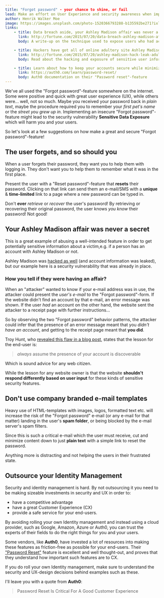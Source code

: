 ```yaml
---
title: "Forgot password" - your chance to shine, or fail
lead: Make an effort on User Experience and security awareness when implementing "Forgot password", and avoid exposing sensitive user information
author: Henrik Walker Moe
image: https://images.unsplash.com/photo-1520366793288-b135592be271?ixlib=rb-0.3.5&ixid=eyJhcHBfaWQiOjEyMDd9&s=128e8f55690aaf42416cd44a84a88cc3&auto=format&fit=crop&w=1950&q=80
links:
    - title: Data breach aside, your Ashley Madison affair was never a secret
      link: http://fortune.com/2015/07/20/data-breach-ashley-madison-affair/
      body: A write-up on the technique used to expose users who had accounts on the Ashley Madison website.

    - title: Hackers have got all of online adultery site Ashley Madison's data
      link: http://fortune.com/2015/07/20/ashley-madison-hack-leak-adultery-online-impact-team/
      body: Read about the hacking and exposure of sensitive user information of Ashley Madison users.

    - title: Learn about how to keep your accounts secure while minimizing customer friction
      link: https://auth0.com/learn/password-reset/
      body: Auth0 documentation on their "Password reset"-feature
---
```


We've all used the "Forgot password"-feature somewhere on the internet. Some were positive and quick with great user experience (UX), while others were... well, not so much. Maybe you received your password back in *plain text*, maybe the procedure required you to remember your *first pet's name* or the *street you grew up in*. Implementing an insecure "Forgot password"-feature might lead to the security vulnerability **Sensitive Data Exposure** which will harm you and your users.

So let's look at a few suggestions on how make a great and secure "Forgot password"-feature!

## The user forgets, and so should you

When a user forgets their password, they want you to help them with logging in. They don't want you to help them to remember what it was in the first place.

Present the user with a "Reset password"-feature that **resets** their password. Clicking on that link can send them an e-mail/SMS with a **unique** & **time-limited** link to a page where a new password can be typed in.

Don't **ever** *retrieve* or *recover* the user's password! By retrieving or recovering their original password, the user knows *you know* their password! Not good!

## Your Ashley Madison affair was never a secret

This is a great example of abusing a well-intended feature in order to get potentially sensitive information about a victim,e.g. if a person has an account with Ashley Madison or not.

Ashley Madison was [hacked as well](http://fortune.com/2015/07/20/ashley-madison-hack-leak-adultery-online-impact-team/) (and account information was leaked), but our example here is a security vulnerability that was already in place.

### How you tell if they were having an affair?

When an "attacker" wanted to know if your e-mail address was in use, the attacker could present the *user's e-mail* to the "Forgot password"-form. If the website didn't find an account by that e-mail, an error message was shown. If the user *had* an account on the other hand, the website sent the attacker to a receipt page with further instructions...

So by observing the two "Forgot password" behavior patterns, the attacker could infer that the presence of an error message meant that you *didn't have an account*, and getting to the receipt page meant that **you did**.

Troy Hunt, who [revealed this flaw in a blog post](https://www.troyhunt.com/your-affairs-were-never-discrete-ashley/), states that the lesson for the end-user is:

> *always* assume the presence of your account is discoverable

Which is sound advice for any web citizen.

While the lesson for any website owner is that the website **shouldn't respond differently based on user input** for these kinds of sensitive security features.

## Don't use company branded e-mail templates

Heavy use of HTML-templates with images, logos, formatted text etc. will increase the risk of the "Forgot password" e-mail (or any e-mail for that matter) landing in the user's **spam folder**, or being blocked by the e-mail server's spam filters. 

Since this is such a critical e-mail which the user must receive, cut and minimize content down to just **plain text** with a simple link to reset the password.

Anything more is distracting and not helping the users in their frustrated state.

## Outsource your Identity Management

Security and identity management is hard. By not outsourcing it you need to be making sizeable investments in security and UX in order to:

* have a competitive advantage
* have a great Customer Experience (CX)
* provide a safe service for your end-users.

By avoiding rolling your own Identity management and instead using a cloud provider, such as Google, Amazon, Azure or Auth0, you can trust the experts of their fields to do the right things for you and your users.

Some vendors, like **Auth0**, have invested a lot of resources into making these features as friction-free as possible for your end-users. Their ["Password Reset"](https://auth0.com/learn/password-reset/) feature is excellent and well thought-out, and proves that they understand how important such features are to CX.  

If you do roll your own Identity management, make sure to understand the security and UX-design decisions behind examples such as these. 

I'll leave you with a quote from **Auth0**:

> Password Reset Is Critical For A Good Customer Experience

